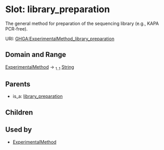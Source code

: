 
# Slot: library_preparation


The general method for preparation of the sequencing library (e.g., KAPA PCR-free).

URI: [GHGA:ExperimentalMethod_library_preparation](https://w3id.org/GHGA/ExperimentalMethod_library_preparation)


## Domain and Range

[ExperimentalMethod](ExperimentalMethod.md) &#8594;  <sub>1..1</sub> [String](types/String.md)

## Parents

 *  is_a: [library_preparation](library_preparation.md)

## Children


## Used by

 * [ExperimentalMethod](ExperimentalMethod.md)
